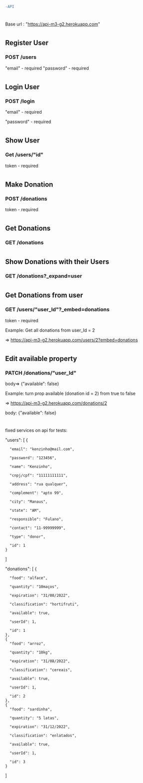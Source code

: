 ```diff
-API
```

#

Base url : "https://api-m3-g2.herokuapp.com"

#

## Register User

### POST /users

"email" - required
"password" - required

#

## Login User

### POST /login

"email" - required

"password" - required

#

## Show User

### Get /users/"id"

token - required

#

## Make Donation

### POST /donations

token - required

#

## Get Donations

### GET /donations

#

## Show Donations with their Users

### GET /donations?\_expand=user

#

## Get Donations from user

### GET /users/"user_Id"?\_embed=donations

token - required

Example: Get all donations from user_Id = 2

=> https://api-m3-g2.herokuapp.com/users/2?embed=donations

#

## Edit available property

### PATCH /donations/"user_Id"

body=> {"available": false}

Example: turn prop available (donation id = 2) from true to false

=> https://api-m3-g2.herokuapp.com/donations/2

body: {"available": false}

#

fixed services on api for tests:

"users": [
{

      "email": "kenzinho@mail.com",

      "password": "123456",

      "name": "Kenzinho",

      "cnpj/cpf": "11111111111",

      "address": "rua qualquer",

      "complement": "apto 99",

      "city": "Manaus",

      "state": "AM",

      "responsible": "Fulano",

      "contact": "11-99999999",

      "type": "donor",

      "id": 1
    }

]

"donations": [
{

      "food": "alface",

      "quantity": "10maços",

      "expiration": "31/08/2022",

      "classification": "hortifruti",

      "available": true,

      "userId": 1,

      "id": 1
    },
    {
      "food": "arroz",

      "quantity": "10kg",

      "expiration": "31/08/2022",

      "classification": "cereais",

      "available": true,

      "userId": 1,

      "id": 2
    },
    {
      "food": "sardinha",

      "quantity": "5 latas",

      "expiration": "31/12/2022",

      "classification": "enlatados",

      "available": true,

      "userId": 1,

      "id": 3
    }

]
